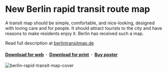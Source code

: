 # New Berlin rapid transit route map

A transit map should be simple, comfortable, and nice-looking, designed with loving care and for people. It should attract tourists to the city and have reasons to make residents enjoy it. Berlin has received such a map.

Read full description at [berlintransitmap.de](https://berlintransitmap.de/en/)

#### [Download for web](https://berlintransitmap.de/berlin-rapid-transit-route-map-web.png)  ·  [Download for print](https://berlintransitmap.de/berlin-rapid-transit-route-map-print.pdf)  ·  [Buy poster](https://www.redbubble.com/i/poster/New-Berlin-rapid-transit-route-map-April-2-2024-by-omelekhinpasha/37312600.E40HW?asc=u)

![berlin-rapid-transit-map-cover](https://github.com/Omelekhin/berlin-transit-map/assets/3252827/a94a6ca0-b30c-4bca-b050-665d402f969a)
